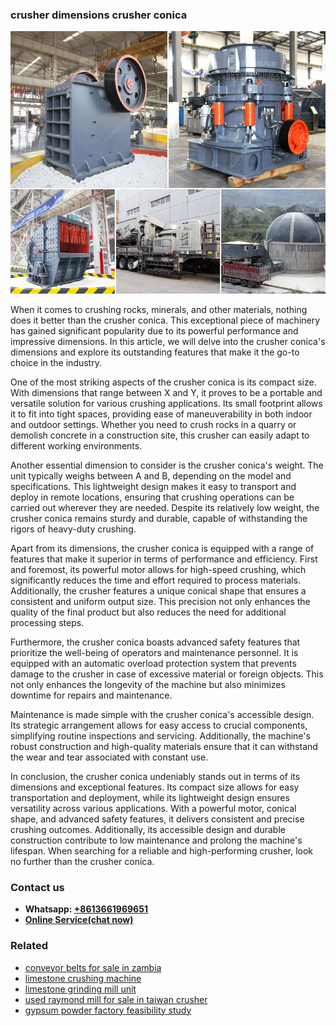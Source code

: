 <h3>crusher dimensions crusher conica</h3><img src='1708497446.jpg' alt=''><p>When it comes to crushing rocks, minerals, and other materials, nothing does it better than the crusher conica. This exceptional piece of machinery has gained significant popularity due to its powerful performance and impressive dimensions. In this article, we will delve into the crusher conica's dimensions and explore its outstanding features that make it the go-to choice in the industry.</p><p>One of the most striking aspects of the crusher conica is its compact size. With dimensions that range between X and Y, it proves to be a portable and versatile solution for various crushing applications. Its small footprint allows it to fit into tight spaces, providing ease of maneuverability in both indoor and outdoor settings. Whether you need to crush rocks in a quarry or demolish concrete in a construction site, this crusher can easily adapt to different working environments.</p><p>Another essential dimension to consider is the crusher conica's weight. The unit typically weighs between A and B, depending on the model and specifications. This lightweight design makes it easy to transport and deploy in remote locations, ensuring that crushing operations can be carried out wherever they are needed. Despite its relatively low weight, the crusher conica remains sturdy and durable, capable of withstanding the rigors of heavy-duty crushing.</p><p>Apart from its dimensions, the crusher conica is equipped with a range of features that make it superior in terms of performance and efficiency. First and foremost, its powerful motor allows for high-speed crushing, which significantly reduces the time and effort required to process materials. Additionally, the crusher features a unique conical shape that ensures a consistent and uniform output size. This precision not only enhances the quality of the final product but also reduces the need for additional processing steps.</p><p>Furthermore, the crusher conica boasts advanced safety features that prioritize the well-being of operators and maintenance personnel. It is equipped with an automatic overload protection system that prevents damage to the crusher in case of excessive material or foreign objects. This not only enhances the longevity of the machine but also minimizes downtime for repairs and maintenance.</p><p>Maintenance is made simple with the crusher conica's accessible design. Its strategic arrangement allows for easy access to crucial components, simplifying routine inspections and servicing. Additionally, the machine's robust construction and high-quality materials ensure that it can withstand the wear and tear associated with constant use.</p><p>In conclusion, the crusher conica undeniably stands out in terms of its dimensions and exceptional features. Its compact size allows for easy transportation and deployment, while its lightweight design ensures versatility across various applications. With a powerful motor, conical shape, and advanced safety features, it delivers consistent and precise crushing outcomes. Additionally, its accessible design and durable construction contribute to low maintenance and prolong the machine's lifespan. When searching for a reliable and high-performing crusher, look no further than the crusher conica.</p><h3>Contact us</h3><ul><li><strong>Whatsapp:&nbsp;<a href="https://wa.me/8613661969651">+8613661969651</a></strong></li><li><a href="https://swt.shibang-china.com/?git&amp;zhl&amp;crusher dimensions crusher conica"><strong>Online Service(chat now)</strong></a></li></ul><h3>Related</h3><ul><li><a href='conveyor belts for sale in zambia.md'>conveyor belts for sale in zambia</a></li><li><a href='limestone crushing machine.md'>limestone crushing machine</a></li><li><a href='limestone grinding mill unit.md'>limestone grinding mill unit</a></li><li><a href='used raymond mill for sale in taiwan crusher.md'>used raymond mill for sale in taiwan crusher</a></li><li><a href='gypsum powder factory feasibility study.md'>gypsum powder factory feasibility study</a></li></ul>